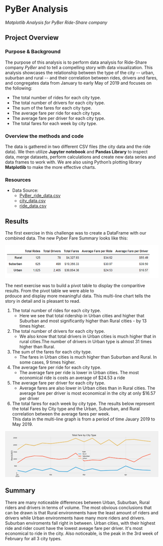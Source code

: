 # PyBer Analysis
*Matplotlib Analysis for PyBer Ride-Share company*

## Project Overview 
### Purpose & Background

The purpose of this analysis is to perform data analysis for Ride-Share company *PyBer* and to tell a compelling story with data visualization. This analysis showcases the relationship between the type of the city -- urban, suburban and rural -- and their correlation between rides, drivers and fares, and congregates data from January to early May of 2019 and focuses on the following: 

-	The total number of rides for each city type. 
-	The total number of drivers for each city type.
-	The sum of the fares for each city type.
-	The average fare per ride for each city type.
-	The average fare per driver for each city type.
-	The total fares for each week by city type. 

### Overview the methods and code
The data is gathered in two different CSV files (the city data and the ride data). We then utilize **Jupyter notebook** and **Pandas Library** to inspect data, merge datasets,
perform calculations and create new data series and data frames to work with.  We are also using Python’s plotting library **Matplotlib** to make the more effective charts. 

### Resources
- Data Source: 
  - [PyBer_ride_data.csv](https://github.com/mjrotter4445/Pyber_Analysis/blob/main/Resources/PyBer_ride_data.csv)
  - [city_data.csv](https://github.com/mjrotter4445/Pyber_Analysis/blob/main/Resources/city_data.csv)
  - [ride_data.csv](https://github.com/mjrotter4445/Pyber_Analysis/blob/main/Resources/ride_data.csv)

## Results 
The first exercise in this challenge was to create a DataFrame with our combined data.  The new Pyber Fare Summary looks like this: 

![Pyber datafame](https://github.com/mjrotter4445/Pyber_Analysis/blob/main/Graphics/PyBer%20Summary%20DataFrame.png)
 
The next exercise was to build a pivot table to display the comparitive results. From the pivot table we were able to  
prdouce and display more meaningful data.  This multi-line chart tells the story in detail and is pleasant to read. 

1. The total number of rides for each city type. 
   - Here we see that total ridership in Urban cities and higher that Suburban and most significantly higher than 
     Rural cities - by 13 times higher.  
2. The total number of drivers for each city type.
   - We also know that total drivers in Urban cities is much higher that in rural cities.The number of drivers
     in Urban type is almost 31 times higher than Rural.  
3. The sum of the fares for each city type.
   - The fares in Urban cities is much higher than Suburban and Rural. In some cases, 9 times higher.  
4. The average fare per ride for each city type.
   - The average fare per ride is lower in Urban cities. The most economical ride is costs an 
     average of $24.53 a ride
5. The average fare per driver for each city type.
   - Average fares are also lower in Urban cities than in Rural cities.  The average fare per driver 
     is most economical in the city at only $16.57 per driver
6. The total fares for each week by city type. The results below represent the 
   total Fares by City type and the Urban, Suburban, and Rural correlation between the average fares per week.    
   This data in the multi-line graph is from a period of time Jauary 2019 to May 2019.
   
 ![Multiple Line Chart Tot Fares by City Type](https://github.com/mjrotter4445/Pyber_Analysis/blob/main/Graphics/PyBer_fare_summary.png)

 
 
## Summary 
There are many noticeable differences between Urban, Suburban, Rural riders and drivers in terms of volume. The most obvious conclusions 
that can be drawn is that Rural environments have the least amount of riders and drivers while Urban environments have many more riders 
and drivers. Suburban enviroments fall right in between.  Urban cities, with their highest ride and rider count have the lowest aveage 
fare per driver.  It's most economical to ride in the city.  Also noticeable, is the peak in the 3rd week of February for all 3 city types.    
